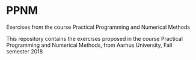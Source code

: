 # PPNM
Exercises from the course Practical Programming and Numerical Methods

This repository contains the exercises proposed in the course Practical Programming and Numerical Methods, from Aarhus University,
Fall semester 2018
